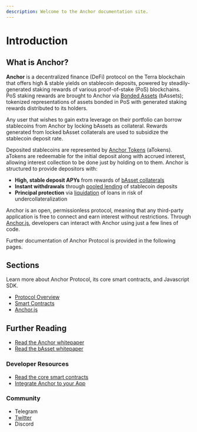 ```yaml
---
description: Welcome to the Anchor documentation site.
---
```


# Introduction

## What is Anchor?

**Anchor** is a decentralized finance \(DeFi\) protocol on the Terra blockchain that offers high & stable yields on stablecoin deposits, powered by steadily-generated staking rewards of various proof-of-stake \(PoS\) blockchains. PoS staking rewards are brought to Anchor via [Bonded Assets](protocol/bonded-assets-bassets/) \(bAssets\); tokenized representations of assets bonded in PoS with generated staking rewards distributed to its holders.

Any user that wishes to gain extra leverage on their portfolio can borrow stablecoins from Anchor by locking bAssets as collateral. Rewards generated from locked bAsset collaterals are used to subsidize the stablecoin deposit rate.

Deposited stablecoins are represented by [Anchor Tokens](protocol/money-market.md) \(aTokens\). aTokens are redeemable for the initial deposit along with accrued interest, allowing interest collection to be done just by holding on to them. Anchor is structured to provide depositors with:

* **High, stable deposit APYs** from rewards of [bAsset collaterals](protocol/money-market.md#borrowing-terra-stablecoins)
* **Instant withdrawals** through [pooled lending](protocol/money-market.md#depositing-terra-stablecoins) of stablecoin deposits
* **Principal protection** via [liquidation](protocol/liquidations.md) of loans in risk of undercollateralization

Anchor is an open, permissionless protocol, meaning that any third-party application is free to connect and earn interest without restrictions. Through [Anchor.js](developers/anchor.js.md), developers can interact with Anchor using just a few lines of code.

Further documentation of Anchor Protocol is provided in the following pages.

## Sections

Learn more about Anchor Protocol, its core smart contracts, and Javascript SDK.

* [Protocol Overview](protocol/overview.md)
* [Smart Contracts](smart-contracts/deployed-contracts.md)
* [Anchor.js](developers/anchor.js.md)

## Further Reading

* [Read the Anchor whitepaper](https://anchorprotocol.com/docs/anchor-v1.1.pdf)
* [Read the bAsset whitepaper](https://anchorprotocol.com/docs/The_bAsset_Protocol.pdf)

### Developer Resources

* [Read the core smart contracts](https://github.com/Anchor-Protocol)
* [Integrate Anchor to your App](developers/anchor.js.md)

### Community

* Telegram
* [Twitter](https://twitter.com/anchor_protocol)
* Discord

